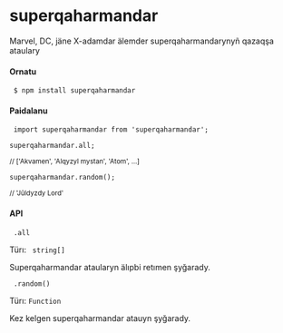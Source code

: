 # superqaharmandar

Marvel, DC, jäne X-adamdar älemder superqaharmandarynyñ qazaqşa ataulary


#### Ornatu

<code> $ npm install superqaharmandar </code>

#### Paidalanu

<code> import superqaharmandar from 'superqaharmandar'; </code>


<code>superqaharmandar.all;</code>

<sub>  // ['Akvamen', 'Alqyzyl mystan', 'Atom', …]</sub>

<code>superqaharmandar.random();</code>

<sub>  // 'Jūldyzdy Lord'</sub>
  

#### API

<code> .all</code>

Türı: <code> string[]</code>

Superqaharmandar ataularyn älıpbi retımen şyğarady.



<code> .random()</code>

Türı: <code>Function</code>

Kez kelgen superqaharmandar atauyn şyğarady.
